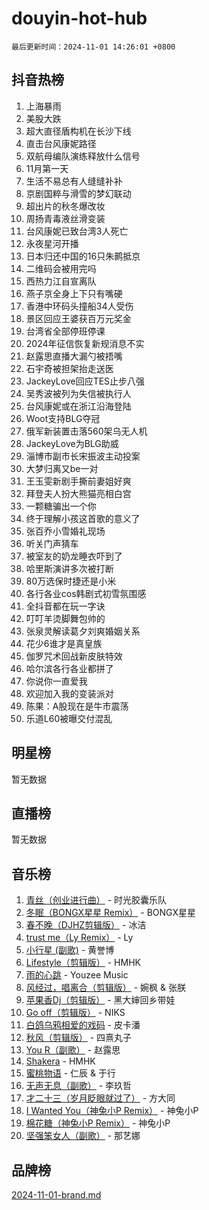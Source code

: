 # douyin-hot-hub

`最后更新时间：2024-11-01 14:26:01 +0800`

## 抖音热榜

1. 上海暴雨
1. 美股大跌
1. 超大直径盾构机在长沙下线
1. 直击台风康妮路径
1. 双航母编队演练释放什么信号
1. 11月第一天
1. 生活不易总有人缝缝补补
1. 京剧国粹与滑雪的梦幻联动
1. 超出片的秋冬爆改妆
1. 周扬青毒液丝滑变装
1. 台风康妮已致台湾3人死亡
1. 永夜星河开播
1. 日本归还中国的16只朱鹮抵京
1. 二维码会被用完吗
1. 西热力江自宣离队
1. 燕子京全身上下只有嘴硬
1. 香港中环码头撞船34人受伤
1. 景区回应王婆获百万元奖金
1. 台湾省全部停班停课
1. 2024年征信恢复新规消息不实
1. 赵露思直播大漏勺被捂嘴
1. 石宇奇被担架抬走送医
1. JackeyLove回应TES止步八强
1. 吴秀波被列为失信被执行人
1. 台风康妮或在浙江沿海登陆
1. Woot支持BLG夺冠
1. 俄军新装置击落560架乌无人机
1. JackeyLove为BLG助威
1. 淄博市副市长宋振波主动投案
1. 大梦归离又be一对
1. 王玉雯新剧手撕前妻姐好爽
1. 拜登夫人扮大熊猫亮相白宫
1. 一颗糖骗出一个你
1. 终于理解小孩这首歌的意义了
1. 张百乔小雪婚礼现场
1. 听关门声猜车
1. 被室友的奶龙睡衣吓到了
1. 哈里斯演讲多次被打断
1. 80万选保时捷还是小米
1. 各行各业cos韩剧式初雪氛围感
1. 全抖音都在玩一字诀
1. 叮叮羊烫脚舞包帅的
1. 张泉灵解读葛夕刘爽婚姻关系
1. 花少6谁才是真皇族
1. 伽罗咒术回战新皮肤特效
1. 哈尔滨各行各业都拼了
1. 你说你一直爱我
1. 欢迎加入我的变装派对
1. 陈果：A股现在是牛市震荡
1. 乐道L60被曝交付混乱

## 明星榜

暂无数据

## 直播榜

暂无数据

## 音乐榜

1. [青丝（创业进行曲）](https://sf5-hl-cdn-tos.douyinstatic.com/obj/tos-cn-ve-2774/ooYARJB5iBRNhCOkDsS3BAKW91CIMoQfwzwKLi) - 时光胶囊乐队
1. [冬眠（BONGX星星 Remix）](https://sf5-hl-cdn-tos.douyinstatic.com/obj/tos-cn-ve-2774/oMCfFFoE3LwQ7agAgOIG4ieExqkeAsxNBEkLdz) - BONGX星星
1. [春不晚（DJHZ剪辑版）](https://sf5-hl-cdn-tos.douyinstatic.com/obj/tos-cn-ve-2774/osEZa7YZ6wNo9QDABgfGFaCQKRQTNafsBJDnKt) - 冰洁
1. [trust me（Ly Remix）](https://sf3-cdn-tos.douyinstatic.com/obj/tos-cn-ve-2774/oUo1M8fz5AfmMSExABQQKFE0eCMWgsiccfqrMA) - Ly
1. [小行星 (副歌)](https://sf3-cdn-tos.douyinstatic.com/obj/tos-cn-ve-2774/oArWEvgkJwVsB0KMIw6iBsAoHAciIjJqzWeTQr) - 黄誉博
1. [Lifestyle（剪辑版）](https://sf5-hl-cdn-tos.douyinstatic.com/obj/tos-cn-ve-2774/owfqGgjwG3V5lCLaAIezFMeg3LtuKNBaZKgzPV) - HMHK
1. [雨的心跳](https://sf3-cdn-tos.douyinstatic.com/obj/tos-cn-ve-2774/o0vI5NZuiJgxWIQQFhXO0RTrsiIAsBSiMIECz) - Youzee Music
1. [风经过，唱离合（剪辑版）](https://sf5-hl-cdn-tos.douyinstatic.com/obj/tos-cn-ve-2774/okllg5DG2MmUF3aiiDfBZx6ZLvfwOTtbCEAHyI) - 婉枫 & 张朕
1. [苹果香Dj（剪辑版）](https://sf5-hl-cdn-tos.douyinstatic.com/obj/tos-cn-ve-2774/oEeIEQbYGAOspCTRAIeYF4Ok8LgZ8NBaRe4ztR) - 黑大婶回乡带娃
1. [Go off（剪辑版）](https://sf5-hl-cdn-tos.douyinstatic.com/obj/tos-cn-ve-2774/oYLJZTCGnIQBt2BsMBCFksOEMnDQesCr2gfZ7N) - NIKS
1. [白鸽乌鸦相爱的戏码](https://sf3-cdn-tos.douyinstatic.com/obj/tos-cn-ve-2774/oMVVEf6eDAOmFtNtCsEqKpIorBDM8Nkg6TZRqC) - 皮卡潘
1. [秋风（剪辑版）](https://sf5-hl-cdn-tos.douyinstatic.com/obj/tos-cn-ve-2774/ocGaU84LfAfzMd2wbXdQFpCGhBiXg82JNMRRie) - 四熹丸子
1. [You R（副歌）](https://sf3-cdn-tos.douyinstatic.com/obj/tos-cn-ve-2774/oc0MZn9aEfLkCFLIxKQQcgBjS9mBBuDttYPfZ1) - 赵露思
1. [Shakera](https://sf3-cdn-tos.douyinstatic.com/obj/tos-cn-ve-2774/ocKtEBgQ8FiQCBDf3nj9Z9gEGEQ4fAZDYEocLY) - HMHK
1. [蜜桃物语](https://sf3-cdn-tos.douyinstatic.com/obj/tos-cn-ve-2774/oIhOSCZtIACtYU4XQkngiW9kCBfVD1Fz9IYeqL) - 仁辰 & 于行
1. [无声无息（副歌）](https://sf5-hl-cdn-tos.douyinstatic.com/obj/tos-cn-ve-2774/osmzBBdYMBoz2NHW7AYiZEErnITswCiYzuA3Nf) - 李玖哲
1. [才二十三（岁月眨眼就过了）](https://sf5-hl-cdn-tos.douyinstatic.com/obj/tos-cn-ve-2774/oYAvkTrUXEBMWYUbL3nl8i01MJ5skiIZASC2H) - 方大同
1. [I Wanted You（神兔小P Remix）](https://sf5-hl-cdn-tos.douyinstatic.com/obj/tos-cn-ve-2774/o4CAubmDQdZeEkstFnCvKIMDag8D2BSBOjfNuh) - 神兔小P
1. [棉花糖（神兔小P Remix）](https://sf5-hl-cdn-tos.douyinstatic.com/obj/tos-cn-ve-2774/o0pEDf1GaEfEYJ1FbgOAFCITQ1zeFD3kgBWGcG) - 神兔小P
1. [坚强笨女人（副歌）](https://sf5-hl-cdn-tos.douyinstatic.com/obj/tos-cn-ve-2774/ospNInQiZvGWyBVg5zkNsAMct5uJIg1CrZiPL) - 那艺娜

## 品牌榜

[2024-11-01-brand.md](2024-11-01-brand.md)
